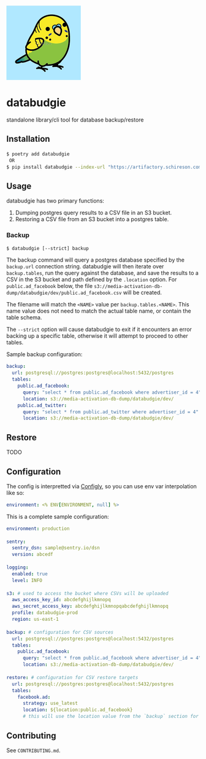 ![databudgie](databudgie.png)

# databudgie

standalone library/cli tool for database backup/restore

## Installation

```bash
$ poetry add databudgie
 OR
$ pip install databudgie --index-url "https://artifactory.schireson.com/artifactory/api/pypi/pypi/simple"
```

## Usage

databudgie has two primary functions:

1. Dumping postgres query results to a CSV file in an S3 bucket.
1. Restoring a CSV file from an S3 bucket into a postgres table.

### Backup

```
$ databudgie [--strict] backup
```

The backup command will query a postgres database specified by the `backup.url` connection string. databudgie will then iterate over `backup.tables`, run the query against the database, and save the results to a CSV in the S3 bucket and path defined by the `.location` option. For `public.ad_facebook` below, the file `s3://media-activation-db-dump/databudgie/dev/public.ad_facebook.csv` will be created.

The filename will match the `<NAME>` value per `backup.tables.<NAME>`. This name value does not need to match the actual table name, or contain the table schema.

The `--strict` option will cause databudgie to exit if it encounters an error backing up a specific table, otherwise it will attempt to proceed to other tables.

Sample backup configuration:

```yml
backup:
  url: postgresql://postgres:postgres@localhost:5432/postgres
  tables:
    public.ad_facebook:
      query: "select * from public.ad_facebook where advertiser_id = 4"
      location: s3://media-activation-db-dump/databudgie/dev/
    public.ad_twitter:
      query: "select * from public.ad_twitter where advertiser_id = 4"
      location: s3://media-activation-db-dump/databudgie/dev/
```

## Restore

TODO

## Configuration

The config is interpretted via [Configly](https://github.com/schireson/configly), so you can use env var interpolation like so:

```yml
environment: <% ENV[ENVIRONMENT, null] %>
```

This is a complete sample configuration:

```yml
environment: production

sentry:
  sentry_dsn: sample@sentry.io/dsn
  version: abcedf

logging:
  enabled: true
  level: INFO

s3: # used to access the bucket where CSVs will be uploaded
  aws_access_key_id: abcdefghijlkmnopq
  aws_secret_access_key: abcdefghijlkmnopqabcdefghijlkmnopq
  profile: databudgie-prod
  region: us-east-1

backup: # configuration for CSV sources
  url: postgresql://postgres:postgres@localhost:5432/postgres
  tables:
    public.ad_facebook:
      query: "select * from public.ad_facebook where advertiser_id = 4"
      location: s3://media-activation-db-dump/databudgie/dev/

restore: # configuration for CSV restore targets
  url: postgresql://postgres:postgres@localhost:5432/postgres
  tables:
    facebook.ad:
      strategy: use_latest
      location: ${location:public.ad_facebook}
      # this will use the location value from the `backup` section for `public.ad_facebook` (WIP)
```


## Contributing

See `CONTRIBUTING.md`.